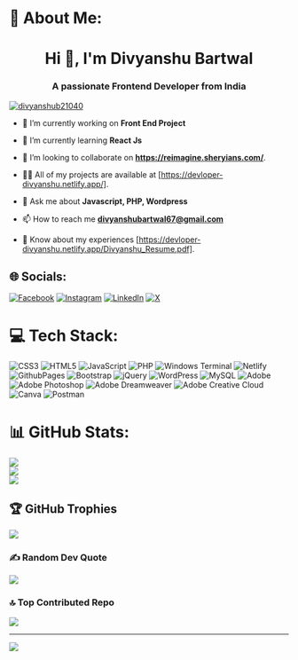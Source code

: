 # 💫 About Me:
<h1 align="center">Hi 👋, I'm Divyanshu Bartwal</h1>
<h3 align="center">A passionate Frontend Developer from India</h3>

<p align="left"> <a href="https://twitter.com/divyanshub21040" target="_blank"><img src="https://img.shields.io/twitter/follow/divyanshub21040?logo=twitter&style=for-the-badge" alt="divyanshub21040" /></a> </p>

- 🔭 I’m currently working on **Front End Project**

- 🌱 I’m currently learning **React Js**

- 👯 I’m looking to collaborate on **https://reimagine.sheryians.com/**.

- 👨‍💻 All of my projects are available at [https://devloper-divyanshu.netlify.app/].

- 💬 Ask me about **Javascript, PHP, Wordpress**

- 📫 How to reach me **divyanshubartwal67@gmail.com**

- 📄 Know about my experiences [https://devloper-divyanshu.netlify.app/Divyanshu_Resume.pdf].


## 🌐 Socials:
[![Facebook](https://img.shields.io/badge/Facebook-%231877F2.svg?logo=Facebook&logoColor=white)](https://facebook.com/divyanahu.bartwal) [![Instagram](https://img.shields.io/badge/Instagram-%23E4405F.svg?logo=Instagram&logoColor=white)](https://instagram.com/divyanshu_brtwl07) [![LinkedIn](https://img.shields.io/badge/LinkedIn-%230077B5.svg?logo=linkedin&logoColor=white)](https://linkedin.com/in/divyanshu-bartwal-b7b058286) [![X](https://img.shields.io/badge/X-black.svg?logo=X&logoColor=white)](https://x.com/@DivyanshuB21040) 

# 💻 Tech Stack:
![CSS3](https://img.shields.io/badge/css3-%231572B6.svg?style=for-the-badge&logo=css3&logoColor=white) ![HTML5](https://img.shields.io/badge/html5-%23E34F26.svg?style=for-the-badge&logo=html5&logoColor=white) ![JavaScript](https://img.shields.io/badge/javascript-%23323330.svg?style=for-the-badge&logo=javascript&logoColor=%23F7DF1E) ![PHP](https://img.shields.io/badge/php-%23777BB4.svg?style=for-the-badge&logo=php&logoColor=white) ![Windows Terminal](https://img.shields.io/badge/Windows%20Terminal-%234D4D4D.svg?style=for-the-badge&logo=windows-terminal&logoColor=white) ![Netlify](https://img.shields.io/badge/netlify-%23000000.svg?style=for-the-badge&logo=netlify&logoColor=#00C7B7) ![GithubPages](https://img.shields.io/badge/github%20pages-121013?style=for-the-badge&logo=github&logoColor=white) ![Bootstrap](https://img.shields.io/badge/bootstrap-%238511FA.svg?style=for-the-badge&logo=bootstrap&logoColor=white) ![jQuery](https://img.shields.io/badge/jquery-%230769AD.svg?style=for-the-badge&logo=jquery&logoColor=white) ![WordPress](https://img.shields.io/badge/WordPress-%23117AC9.svg?style=for-the-badge&logo=WordPress&logoColor=white) ![MySQL](https://img.shields.io/badge/mysql-%2300000f.svg?style=for-the-badge&logo=mysql&logoColor=white) ![Adobe](https://img.shields.io/badge/adobe-%23FF0000.svg?style=for-the-badge&logo=adobe&logoColor=white) ![Adobe Photoshop](https://img.shields.io/badge/adobe%20photoshop-%2331A8FF.svg?style=for-the-badge&logo=adobe%20photoshop&logoColor=white) ![Adobe Dreamweaver](https://img.shields.io/badge/Adobe%20Dreamweaver-FF61F6.svg?style=for-the-badge&logo=Adobe%20Dreamweaver&logoColor=white) ![Adobe Creative Cloud](https://img.shields.io/badge/Adobe%20Creative%20Cloud-DA1F26.svg?style=for-the-badge&logo=Adobe%20Creative%20Cloud&logoColor=white) ![Canva](https://img.shields.io/badge/Canva-%2300C4CC.svg?style=for-the-badge&logo=Canva&logoColor=white) ![Postman](https://img.shields.io/badge/Postman-FF6C37?style=for-the-badge&logo=postman&logoColor=white)
# 📊 GitHub Stats:
![](https://github-readme-stats.vercel.app/api?username=code-with-divyanshu&theme=tokyonight&hide_border=false&include_all_commits=false&count_private=false)<br/>
![](https://github-readme-streak-stats.herokuapp.com/?user=code-with-divyanshu&theme=tokyonight&hide_border=false)<br/>
![](https://github-readme-stats.vercel.app/api/top-langs/?username=code-with-divyanshu&theme=tokyonight&hide_border=false&include_all_commits=false&count_private=false&layout=compact)

## 🏆 GitHub Trophies
![](https://github-profile-trophy.vercel.app/?username=code-with-divyanshu&theme=onedark&no-frame=false&no-bg=true&margin-w=4)

### ✍️ Random Dev Quote
![](https://quotes-github-readme.vercel.app/api?type=horizontal&theme=radical)

### 🔝 Top Contributed Repo
![](https://github-contributor-stats.vercel.app/api?username=code-with-divyanshu&limit=5&theme=tokyonight&combine_all_yearly_contributions=true)

---
[![](https://visitcount.itsvg.in/api?id=code-with-divyanshu&icon=0&color=0)](https://visitcount.itsvg.in)

<!-- Proudly created with GPRM ( https://gprm.itsvg.in ) -->
